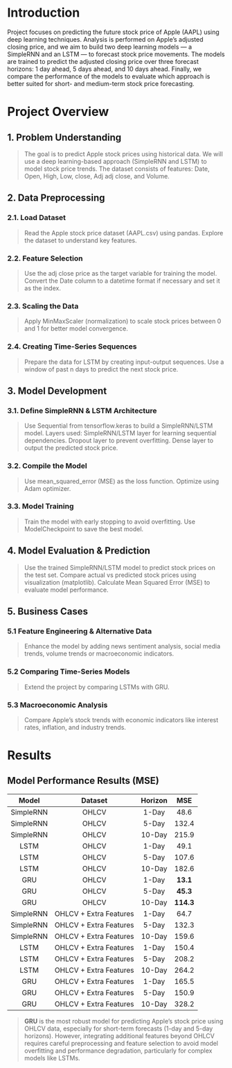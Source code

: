 # Introduction

Project focuses on predicting the future stock price of Apple (AAPL) using deep learning techniques. Analysis is performed on Apple’s adjusted closing price, and we aim to build two deep learning models — a SimpleRNN and an LSTM — to forecast stock price movements. The models are trained to predict the adjusted closing price over three forecast horizons: 1 day ahead, 5 days ahead, and 10 days ahead. Finally, we compare the performance of the models to evaluate which approach is better suited for short- and medium-term stock price forecasting.

# Project Overview

## 1. Problem Understanding

> The goal is to predict Apple stock prices using historical data.
> We will use a deep learning-based approach (SimpleRNN and LSTM) to model stock price trends.
> The dataset consists of features: Date, Open, High, Low, close, Adj adj close, and Volume.

## 2. Data Preprocessing

### 2.1. Load Dataset

> Read the Apple stock price dataset (AAPL.csv) using pandas.
> Explore the dataset to understand key features.

### 2.2. Feature Selection

> Use the adj close price as the target variable for training the model.
> Convert the Date column to a datetime format if necessary and set it as the index.

### 2.3. Scaling the Data

> Apply MinMaxScaler (normalization) to scale stock prices between 0 and 1 for better model convergence.

### 2.4. Creating Time-Series Sequences

> Prepare the data for LSTM by creating input-output sequences.
> Use a window of past n days to predict the next stock price.

## 3. Model Development

### 3.1. Define SimpleRNN & LSTM Architecture

> Use Sequential from tensorflow.keras to build a SimpleRNN/LSTM model.
> Layers used:
  > SimpleRNN/LSTM layer for learning sequential dependencies.
  > Dropout layer to prevent overfitting.
  > Dense layer to output the predicted stock price.

### 3.2. Compile the Model

> Use mean_squared_error (MSE) as the loss function.
> Optimize using Adam optimizer.

### 3.3. Model Training

> Train the model with early stopping to avoid overfitting.
> Use ModelCheckpoint to save the best model.

## 4. Model Evaluation & Prediction

> Use the trained SimpleRNN/LSTM model to predict stock prices on the test set.
> Compare actual vs predicted stock prices using visualization (matplotlib).
> Calculate Mean Squared Error (MSE) to evaluate model performance.

## 5. Business Cases

### 5.1 Feature Engineering & Alternative Data

> Enhance the model by adding news sentiment analysis, social media trends, volume trends or macroeconomic indicators.

### 5.2 Comparing Time-Series Models

> Extend the project by comparing LSTMs with GRU.

### 5.3 Macroeconomic Analysis

> Compare Apple’s stock trends with economic indicators like interest rates, inflation, and industry trends.

# Results

## Model Performance Results (MSE)

| Model      | Dataset                          | Horizon | MSE   |
|:----------:|:--------------------------------:|:--------:|:-------:|
| SimpleRNN | OHLCV                            | 1-Day  | 48.6 |
| SimpleRNN | OHLCV                            | 5-Day  | 132.4 |
| SimpleRNN | OHLCV                            | 10-Day | 215.9 |
| LSTM      | OHLCV                            | 1-Day  | 49.1 |
| LSTM      | OHLCV                            | 5-Day  | 107.6 |
| LSTM      | OHLCV                            | 10-Day | 182.6 |
| GRU       | OHLCV                            | 1-Day  | **13.1** |
| GRU       | OHLCV                            | 5-Day  | **45.3** |
| GRU       | OHLCV                            | 10-Day | **114.3** |
| SimpleRNN | OHLCV + Extra Features            | 1-Day  | 64.7 |
| SimpleRNN | OHLCV + Extra Features            | 5-Day  | 132.3 |
| SimpleRNN | OHLCV + Extra Features            | 10-Day | 159.6 |
| LSTM      | OHLCV + Extra Features            | 1-Day  | 150.4 |
| LSTM      | OHLCV + Extra Features            | 5-Day  | 208.2 |
| LSTM      | OHLCV + Extra Features            | 10-Day | 264.2 |
| GRU       | OHLCV + Extra Features            | 1-Day  | 165.5 |
| GRU       | OHLCV + Extra Features            | 5-Day  | 150.9 |
| GRU       | OHLCV + Extra Features            | 10-Day | 328.2 |


> **GRU** is the most robust model for predicting Apple’s stock price using OHLCV data, especially for short-term forecasts (1-day and 5-day horizons). However, integrating additional features beyond OHLCV requires careful preprocessing and feature selection to avoid model overfitting and performance degradation, particularly for complex models like LSTMs.

